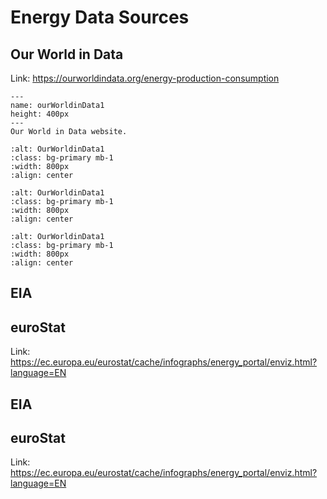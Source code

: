 # Energy Data Sources

## Our World in Data

Link: https://ourworldindata.org/energy-production-consumption 


```{figure} section4_ourworldindata_1.PNG
---
name: ourWorldinData1
height: 400px
---
Our World in Data website.
```

```{image} section4_ourworldindata_1.PNG
:alt: OurWorldinData1
:class: bg-primary mb-1
:width: 800px
:align: center
```

```{image} section4_ourworldindata_1.PNG
:alt: OurWorldinData1
:class: bg-primary mb-1
:width: 800px
:align: center
```

```{image} section4_ourworldindata_1.PNG
:alt: OurWorldinData1
:class: bg-primary mb-1
:width: 800px
:align: center
```


## EIA

## euroStat

Link: https://ec.europa.eu/eurostat/cache/infographs/energy_portal/enviz.html?language=EN

## EIA

## euroStat

Link: https://ec.europa.eu/eurostat/cache/infographs/energy_portal/enviz.html?language=EN